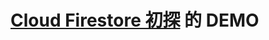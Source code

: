 # [Cloud Firestore 初探](https://help0430.github.io/2018/07/24/Cloud-Firestore-%E5%88%9D%E6%8E%A2/) 的 DEMO